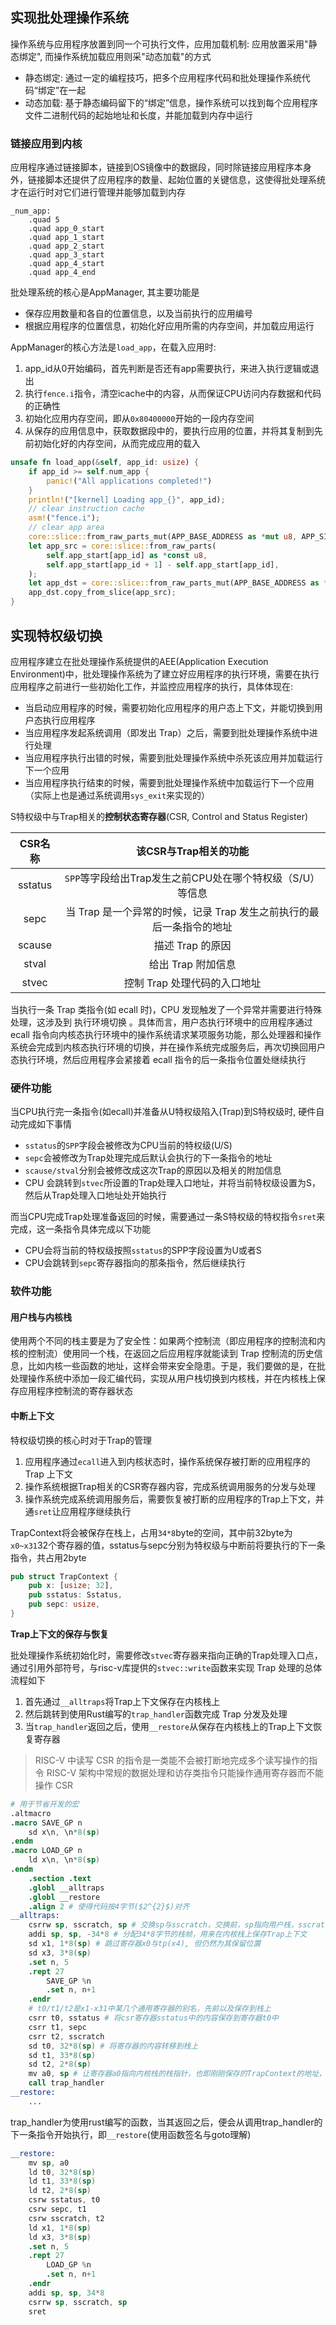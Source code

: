 ## 实现批处理操作系统

操作系统与应用程序放置到同一个可执行文件，应用加载机制: 应用放置采用"静态绑定", 而操作系统加载应用则采"动态加载"的方式
- 静态绑定: 通过一定的编程技巧，把多个应用程序代码和批处理操作系统代码“绑定”在一起
- 动态加载: 基于静态编码留下的“绑定”信息，操作系统可以找到每个应用程序文件二进制代码的起始地址和长度，并能加载到内存中运行

### 链接应用到内核

应用程序通过链接脚本，链接到OS镜像中的数据段，同时除链接应用程序本身外，链接脚本还提供了应用程序的数量、起始位置的关键信息，这使得批处理系统才在运行时对它们进行管理并能够加载到内存

```
_num_app:
    .quad 5
    .quad app_0_start
    .quad app_1_start
    .quad app_2_start
    .quad app_3_start
    .quad app_4_start
    .quad app_4_end
```
批处理系统的核心是AppManager, 其主要功能是
- 保存应用数量和各自的位置信息，以及当前执行的应用编号
- 根据应用程序的位置信息，初始化好应用所需的内存空间，并加载应用运行

AppManager的核心方法是`load_app`，在载入应用时:
1. app_id从0开始编码，首先判断是否还有app需要执行，来进入执行逻辑或退出
2. 执行`fence.i`指令，清空icache中的内容，从而保证CPU访问内存数据和代码的正确性
3. 初始化应用内存空间，即从`0x80400000`开始的一段内存空间
4. 从保存的应用信息中，获取数据段中的，要执行应用的位置，并将其复制到先前初始化好的内存空间，从而完成应用的载入

```rust
unsafe fn load_app(&self, app_id: usize) {
    if app_id >= self.num_app {
        panic!("All applications completed!")
    }
    println!("[kernel] Loading app_{}", app_id);
    // clear instruction cache
    asm!("fence.i");
    // clear app area
    core::slice::from_raw_parts_mut(APP_BASE_ADDRESS as *mut u8, APP_SIZE_LIMIT).fill(0);
    let app_src = core::slice::from_raw_parts(
        self.app_start[app_id] as *const u8,
        self.app_start[app_id + 1] - self.app_start[app_id],
    );
    let app_dst = core::slice::from_raw_parts_mut(APP_BASE_ADDRESS as *mut u8, app_src.len());
    app_dst.copy_from_slice(app_src);
}

```

## 实现特权级切换

应用程序建立在批处理操作系统提供的AEE(Application Execution Environment)中，批处理操作系统为了建立好应用程序的执行环境，需要在执行应用程序之前进行一些初始化工作，并监控应用程序的执行，具体体现在:
- 当启动应用程序的时候，需要初始化应用程序的用户态上下文，并能切换到用户态执行应用程序
- 当应用程序发起系统调用（即发出 Trap）之后，需要到批处理操作系统中进行处理
- 当应用程序执行出错的时候，需要到批处理操作系统中杀死该应用并加载运行下一个应用
- 当应用程序执行结束的时候，需要到批处理操作系统中加载运行下一个应用（实际上也是通过系统调用`sys_exit`来实现的）

S特权级中与Trap相关的**控制状态寄存器**(CSR, Control and Status Register)

| CSR名称 |                        该CSR与Trap相关的功能                         |
| :-----: | :------------------------------------------------------------------: |
| sstatus |      `SPP`等字段给出Trap发生之前CPU处在哪个特权级（S/U）等信息       |
|  sepc   | 当 Trap 是一个异常的时候，记录 Trap 发生之前执行的最后一条指令的地址 |
| scause  |                           描述 Trap 的原因                           |
|  stval  |                          给出 Trap 附加信息                          |
|  stvec  |                     控制 Trap 处理代码的入口地址                     |

当执行一条 Trap 类指令(如 ecall 时)，CPU 发现触发了一个异常并需要进行特殊处理，这涉及到 执行环境切换 。具体而言，用户态执行环境中的应用程序通过 ecall 指令向内核态执行环境中的操作系统请求某项服务功能，那么处理器和操作系统会完成到内核态执行环境的切换，并在操作系统完成服务后，再次切换回用户态执行环境，然后应用程序会紧接着 ecall 指令的后一条指令位置处继续执行

### 硬件功能

当CPU执行完一条指令(如ecall)并准备从U特权级陷入(Trap)到S特权级时, 硬件自动完成如下事情
- `sstatus`的`SPP`字段会被修改为CPU当前的特权级(U/S)
- `sepc`会被修改为Trap处理完成后默认会执行的下一条指令的地址
- `scause/stval`分别会被修改成这次Trap的原因以及相关的附加信息
- CPU 会跳转到`stvec`所设置的Trap处理入口地址，并将当前特权级设置为S，然后从Trap处理入口地址处开始执行

而当CPU完成Trap处理准备返回的时候，需要通过一条S特权级的特权指令`sret`来完成，这一条指令具体完成以下功能
- CPU会将当前的特权级按照`sstatus`的SPP字段设置为U或者S
- CPU会跳转到`sepc`寄存器指向的那条指令，然后继续执行

### 软件功能

#### 用户栈与内核栈

使用两个不同的栈主要是为了安全性：如果两个控制流（即应用程序的控制流和内核的控制流）使用同一个栈，在返回之后应用程序就能读到 Trap 控制流的历史信息，比如内核一些函数的地址，这样会带来安全隐患。于是，我们要做的是，在批处理操作系统中添加一段汇编代码，实现从用户栈切换到内核栈，并在内核栈上保存应用程序控制流的寄存器状态

#### 中断上下文

特权级切换的核心时对于Trap的管理
1. 应用程序通过`ecall`进入到内核状态时，操作系统保存被打断的应用程序的 Trap 上下文
2. 操作系统根据Trap相关的CSR寄存器内容，完成系统调用服务的分发与处理
3. 操作系统完成系统调用服务后，需要恢复被打断的应用程序的Trap上下文，并通`sret`让应用程序继续执行

TrapContext将会被保存在栈上，占用`34*8`byte的空间，其中前32byte为`x0~x31`32个寄存器的值，sstatus与sepc分别为特权级与中断前将要执行的下一条指令，共占用2byte

```rust
pub struct TrapContext {
    pub x: [usize; 32],
    pub sstatus: Sstatus,
    pub sepc: usize,
}
```

**Trap上下文的保存与恢复**

批处理操作系统初始化时，需要修改`stvec`寄存器来指向正确的Trap处理入口点，通过引用外部符号，与risc-v库提供的`stvec::write`函数来实现
Trap 处理的总体流程如下
1. 首先通过`__alltraps`将Trap上下文保存在内核栈上
2. 然后跳转到使用Rust编写的`trap_handler`函数完成 Trap 分发及处理
3. 当`trap_handler`返回之后，使用`__restore`从保存在内核栈上的Trap上下文恢复寄存器

>RISC-V 中读写 CSR 的指令是一类能不会被打断地完成多个读写操作的指令
>RISC-V 架构中常规的数据处理和访存类指令只能操作通用寄存器而不能操作 CSR

```s
# 用于节省开发的宏
.altmacro
.macro SAVE_GP n
    sd x\n, \n*8(sp)
.endm
.macro LOAD_GP n
    ld x\n, \n*8(sp)
.endm
    .section .text
    .globl __alltraps
    .globl __restore
    .align 2 # 使得代码按4字节($2^{2}$)对齐
__alltraps:
    csrrw sp, sscratch, sp # 交换sp与sscratch，交换前，sp指向用户栈，sscratch指向内核栈
    addi sp, sp, -34*8 # 分配34*8字节的栈帧，用来在内核栈上保存Trap上下文
    sd x1, 1*8(sp) # 跳过寄存器x0与tp(x4), 但仍然为其保留位置
    sd x3, 3*8(sp)
    .set n, 5
    .rept 27
        SAVE_GP %n
        .set n, n+1
    .endr
    # t0/t1/t2是x1-x31中某几个通用寄存器的别名，先前以及保存到栈上
    csrr t0, sstatus # 将csr寄存器sstatus中的内容保存到寄存器t0中
    csrr t1, sepc
    csrr t2, sscratch
    sd t0, 32*8(sp) # 将寄存器的内容转移到栈上
    sd t1, 33*8(sp)
    sd t2, 2*8(sp)
    mv a0, sp # 让寄存器a0指向内核栈的栈指针，也即刚刚保存的TrapContext的地址，作为trap_handler的传入参数
    call trap_handler
__restore:
    ...
```

trap_handler为使用rust编写的函数，当其返回之后，便会从调用trap_handler的下一条指令开始执行，即`__restore`(使用函数签名与goto理解)

```s
__restore:
    mv sp, a0
    ld t0, 32*8(sp)
    ld t1, 33*8(sp)
    ld t2, 2*8(sp)
    csrw sstatus, t0
    csrw sepc, t1
    csrw sscratch, t2
    ld x1, 1*8(sp)
    ld x3, 3*8(sp)
    .set n, 5
    .rept 27
        LOAD_GP %n
        .set n, n+1
    .endr
    addi sp, sp, 34*8
    csrrw sp, sscratch, sp
    sret
```